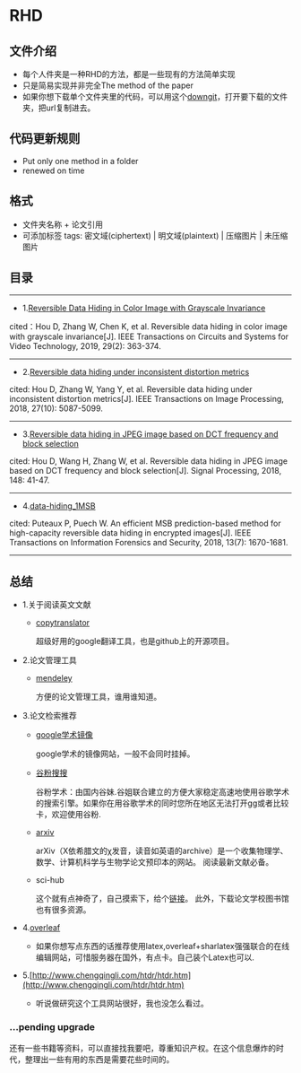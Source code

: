 # RHD
## 文件介绍
- 每个人件夹是一种RHD的方法，都是一些现有的方法简单实现
- 只是简易实现并非完全The method of the paper
- 如果你想下载单个文件夹里的代码，可以用这个[downgit](https://minhaskamal.github.io/DownGit/#/home)，打开要下载的文件夹，把url复制进去。
## 代码更新规则
- Put only one method in a folder
- renewed on time

## 格式
- 文件夹名称 + 论文引用
- 可添加标签 tags: 密文域(ciphertext) | 明文域(plaintext) | 压缩图片 | 未压缩图片

## 目录
----
* 1.[Reversible Data Hiding in Color Image with Grayscale Invariance](https://github.com/wangfeng22/RHD-development/tree/master/Reversible%20Data%20Hiding%20in%20Color%20Image%20with%20Grayscale%20Invariance)

cited：Hou D, Zhang W, Chen K, et al. Reversible data hiding in color image with grayscale invariance[J]. IEEE Transactions on Circuits and Systems for Video Technology, 2019, 29(2): 363-374.

----
* 2.[Reversible data hiding under inconsistent distortion metrics](https://github.com/wangfeng22/RHD-development/tree/master/Reversible%20data%20hiding%20under%20inconsistent%20distortion%20metrics)

cited: Hou D, Zhang W, Yang Y, et al. Reversible data hiding under inconsistent distortion metrics[J]. IEEE Transactions on Image Processing, 2018, 27(10): 5087-5099.

----
* 3.[Reversible data hiding in JPEG image based on DCT frequency and block selection](https://github.com/wangfeng22/RHD-development/tree/master/Reversible%20Data%20Hiding%20%20in%20JPEG%20Image%20Based%20on%20DCT%20Frequency%20and%20Block%20Selection)

cited: Hou D, Wang H, Zhang W, et al. Reversible data hiding in JPEG image based on DCT frequency and block selection[J]. Signal Processing, 2018, 148: 41-47.

----
* 4.[data-hiding_1MSB](https://github.com/wangfeng22/RHD-development/tree/master/data-hiding_1MSB)

cited: Puteaux P, Puech W. An efficient MSB prediction-based method for high-capacity reversible data hiding in encrypted images[J]. IEEE Transactions on Information Forensics and Security, 2018, 13(7): 1670-1681.

----

## 总结
- 1.关于阅读英文文献
  - [copytranslator](https://copytranslator.github.io/guide/download.html#%E5%9C%A8%E7%BA%BF%E4%BA%A4%E6%B5%81%E4%B8%8E%E5%8F%8D%E9%A6%88)
    
    超级好用的google翻译工具，也是github上的开源项目。
    
- 2.论文管理工具
  - [mendeley](https://www.mendeley.com/download-desktop/)
    
    方便的论文管理工具，谁用谁知道。
     
- 3.论文检索推荐
  - [google学术镜像](http://ac.scmor.com/)
    
    google学术的镜像网站，一般不会同时挂掉。
  - [谷粉搜搜](https://gfsoso.99lb.net/)

    谷粉学术：由国内谷妹.谷姐联合建立的方便大家稳定高速地使用谷歌学术的搜索引擎。如果你在用谷歌学术的同时您所在地区无法打开gg或者比较卡，欢迎使用谷粉.
    
  - [arxiv](https://arxiv.org/)
    
    arXiv（X依希腊文的χ发音，读音如英语的archive）是一个收集物理学、数学、计算机科学与生物学论文预印本的网站。
    阅读最新文献必备。
  - sci-hub
    
    这个就有点神奇了，自己摸索下，给个[链接](https://zhuanlan.zhihu.com/p/24299207)。
    此外，下载论文学校图书馆也有很多资源。

- 4.[overleaf](https://www.overleaf.com/)
  - 如果你想写点东西的话推荐使用latex,overleaf+sharlatex强强联合的在线编辑网站，可惜服务器在国外，有点卡。自己装个Latex也可以.

- 5.[http://www.chengqingli.com/htdr/htdr.htm](http://www.chengqingli.com/htdr/htdr.htm)
  - 听说做研究这个工具网站很好，我也没怎么看过。

### ...pending upgrade
还有一些书籍等资料，可以直接找我要吧，尊重知识产权。在这个信息爆炸的时代，整理出一些有用的东西是需要花些时间的。  
